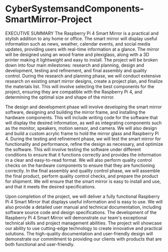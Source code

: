 # CyberSystemsandComponents-SmartMirror-Project

EXECUTIVE SUMMARY
The Raspberry Pi 4 Smart Mirror is a practical and stylish addition to any home or office. The smart mirror will display useful information such as news, weather, calendar events, and social media updates, providing users with real-time information at a glance. The mirror will be designed using an wood frame and plexiglass, along with a 3D printer making it lightweight and easy to install.
The project will be broken down into four main milestones: research and planning, design and development, testing and refinement, and final assembly and quality control. During the research and planning phase, we will conduct extensive research on existing smart mirror designs, create a project plan, and finalize the materials list. This will involve selecting the best components for the project, ensuring they are compatible with the Raspberry Pi 4, and determining the optimal size and shape of the mirror.

The design and development phase will involve developing the smart mirror software, designing and building the mirror frame, and installing the hardware components. This will include writing code for the software that will display the desired information, as well as integrating components such as the monitor, speakers, motion sensor, and camera. We will also design and build a custom acrylic frame to hold the mirror glass and Raspberry Pi 4.
During the testing and refinement phase, we will test the smart mirror for functionality and performance, refine the design as necessary, and optimize the software. This will involve testing the software under different conditions to ensure that it functions correctly and provides the information in a clear and easy-to-read format. We will also perform quality control checks on the hardware components to ensure that they are functioning correctly.
In the final assembly and quality control phase, we will assemble the final product, perform quality control checks, and prepare the product for shipment. We will ensure that the smart mirror is easy to install and use, and that it meets the desired specifications.

Upon completion of the project, we will deliver a fully functional Raspberry Pi 4 Smart Mirror that displays useful information and is easy to use. We will also provide a detailed user manual and technical documentation, including software source code and design specifications.
The development of the Raspberry Pi 4 Smart Mirror will demonstrate our team's exceptional technical skills and project management abilities. The project will showcase our ability to use cutting-edge technology to create innovative and practical solutions. The high-quality documentation and user-friendly design will demonstrate our commitment to providing our clients with products that are both functional and user-friendly.


